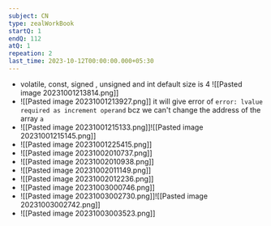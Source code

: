 ```yaml
---
subject: CN
type: zealWorkBook
startQ: 1
endQ: 112
atQ: 1
repeation: 2
last_time: 2023-10-12T00:00:00.000+05:30
---
```

- volatile, const, signed , unsigned and int default size is 4 ![[Pasted image 20231001213814.png]]
- ![[Pasted image 20231001213927.png]] it will give error of `error: lvalue required as increment operand` bcz we can't change the address of the array `a`
- ![[Pasted image 20231001215133.png]]![[Pasted image 20231001215145.png]]
- ![[Pasted image 20231001225415.png]]
- ![[Pasted image 20231002010737.png]]
- ![[Pasted image 20231002010938.png]]
- ![[Pasted image 20231002011149.png]]
- ![[Pasted image 20231002012236.png]]
- ![[Pasted image 20231003000746.png]]
- ![[Pasted image 20231003002730.png]]![[Pasted image 20231003002742.png]]
- ![[Pasted image 20231003003523.png]]